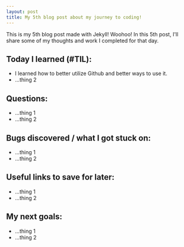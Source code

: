 ```yaml
---
layout: post
title: My 5th blog post about my journey to coding!
---
```


This is my 5th blog post made with Jekyll! Woohoo! In this 5th post, I'll share
some of my thoughts and work I completed for that day.

## Today I learned (#TIL):
- I learned how to better utilize Github and better ways to use it.
- ...thing 2

## Questions:

- ...thing 1
- ...thing 2

## Bugs discovered / what I got stuck on:

- ...thing 1
- ...thing 2

## Useful links to save for later:

- ...thing 1
- ...thing 2

## My next goals:

- ...thing 1
- ...thing 2
